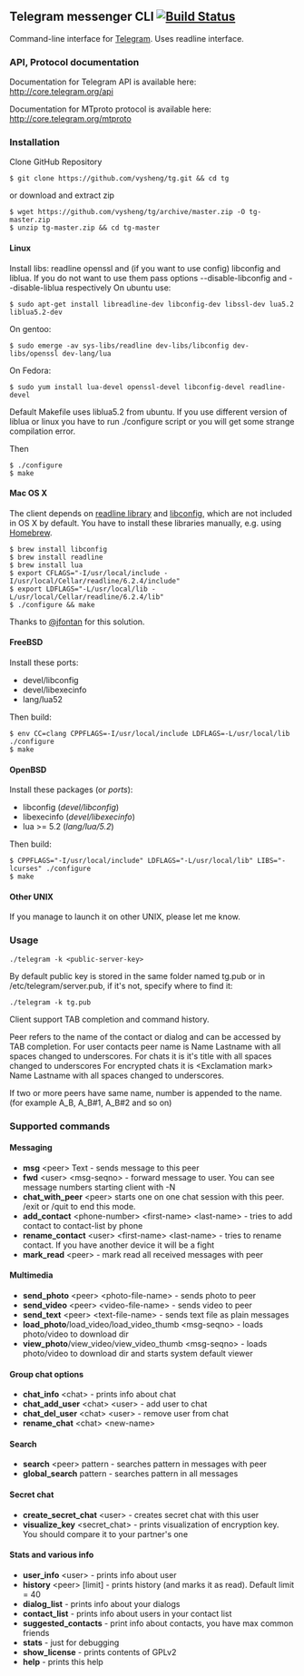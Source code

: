 ## Telegram messenger CLI [![Build Status](https://travis-ci.org/vysheng/tg.png)](https://travis-ci.org/vysheng/tg)

Command-line interface for [Telegram](http://telegram.org). Uses readline interface.

### API, Protocol documentation

Documentation for Telegram API is available here: http://core.telegram.org/api

Documentation for MTproto protocol is available here: http://core.telegram.org/mtproto

### Installation

Clone GitHub Repository

    $ git clone https://github.com/vysheng/tg.git && cd tg
    
or download and extract zip

    $ wget https://github.com/vysheng/tg/archive/master.zip -O tg-master.zip
    $ unzip tg-master.zip && cd tg-master
    
#### Linux

Install libs: readline openssl and (if you want to use config) libconfig and liblua.
If you do not want to use them pass options --disable-libconfig and --disable-liblua respectively
On ubuntu use: 
    
    $ sudo apt-get install libreadline-dev libconfig-dev libssl-dev lua5.2 liblua5.2-dev
On gentoo:
    
    $ sudo emerge -av sys-libs/readline dev-libs/libconfig dev-libs/openssl dev-lang/lua
    
On Fedora:

    $ sudo yum install lua-devel openssl-devel libconfig-devel readline-devel

Default Makefile uses liblua5.2 from ubuntu. If you use different version of liblua or linux you have to run ./configure script or you will get some strange compilation error. 

Then

    $ ./configure
    $ make


#### Mac OS X

The client depends on [readline library](http://cnswww.cns.cwru.edu/php/chet/readline/rltop.html) and [libconfig](http://www.hyperrealm.com/libconfig/), which are not included in OS X by default. You have to install these libraries manually, e.g. using [Homebrew](http://brew.sh/).

    $ brew install libconfig
    $ brew install readline
    $ brew install lua
    $ export CFLAGS="-I/usr/local/include -I/usr/local/Cellar/readline/6.2.4/include"
    $ export LDFLAGS="-L/usr/local/lib -L/usr/local/Cellar/readline/6.2.4/lib"
    $ ./configure && make
    
Thanks to [@jfontan](https://github.com/vysheng/tg/issues/3#issuecomment-28293731) for this solution.

#### FreeBSD

Install these ports:

* devel/libconfig
* devel/libexecinfo
* lang/lua52

Then build:

    $ env CC=clang CPPFLAGS=-I/usr/local/include LDFLAGS=-L/usr/local/lib ./configure
    $ make
    
#### OpenBSD

Install these packages (or *ports*):

* libconfig (*devel/libconfig*)
* libexecinfo (*devel/libexecinfo*)
* lua >= 5.2 (*lang/lua/5.2*)

Then build:

    $ CPPFLAGS="-I/usr/local/include" LDFLAGS="-L/usr/local/lib" LIBS="-lcurses" ./configure
    $ make

#### Other UNIX

If you manage to launch it on other UNIX, please let me know.


### Usage

    ./telegram -k <public-server-key>
    
By default public key is stored in the same folder named tg.pub or in /etc/telegram/server.pub, if it's not, specify where to find it:

    ./telegram -k tg.pub

Client support TAB completion and command history.

Peer refers to the name of the contact or dialog and can be accessed by TAB completion.
For user contacts peer name is Name <underscore> Lastname with all spaces changed to underscores.
For chats it is it's title with all spaces changed to underscores
For encrypted chats it is <Exсlamation mark> <underscore> Name <underscore> Lastname with all spaces changed to underscores. 

If two or more peers have same name, <sharp>number is appended to the name. (for example A_B, A_B#1, A_B#2 and so on)
  
### Supported commands

#### Messaging


* **msg** \<peer\> Text - sends message to this peer
* **fwd** \<user\> \<msg-seqno\> - forward message to user. You can see message numbers starting client with -N
* **chat_with_peer** \<peer\> starts one on one chat session with this peer. /exit or /quit to end this mode.
* **add_contact** \<phone-number\> \<first-name\> \<last-name\> - tries to add contact to contact-list by phone
* **rename_contact** \<user\> \<first-name\> \<last-name\> - tries to rename contact. If you have another device it will be a fight
* **mark_read** \<peer\> - mark read all received messages with peer

#### Multimedia

* **send_photo** \<peer\> \<photo-file-name\> - sends photo to peer
* **send_video** \<peer\> \<video-file-name\> - sends video to peer
* **send_text** \<peer\> \<text-file-name> - sends text file as plain messages
* **load_photo**/load_video/load_video_thumb \<msg-seqno\> - loads photo/video to download dir
* **view_photo**/view_video/view_video_thumb \<msg-seqno\> - loads photo/video to download dir and starts system default viewer


#### Group chat options

* **chat_info** \<chat\> - prints info about chat
* **chat_add_user** \<chat\> \<user\> - add user to chat
* **chat_del_user** \<chat\> \<user\> - remove user from chat
* **rename_chat** \<chat\> \<new-name\>

#### Search

* **search** \<peer\> pattern - searches pattern in messages with peer
* **global_search** pattern - searches pattern in all messages

#### Secret chat

* **create_secret_chat** \<user\> - creates secret chat with this user
* **visualize_key** \<secret_chat\> - prints visualization of encryption key. You should compare it to your partner's one

#### Stats and various info

* **user_info** \<user\> - prints info about user
* **history** \<peer\> [limit] - prints history (and marks it as read). Default limit = 40
* **dialog_list** - prints info about your dialogs
* **contact_list** - prints info about users in your contact list
* **suggested_contacts** - print info about contacts, you have max common friends
* **stats** - just for debugging
* **show_license** - prints contents of GPLv2
* **help** - prints this help
